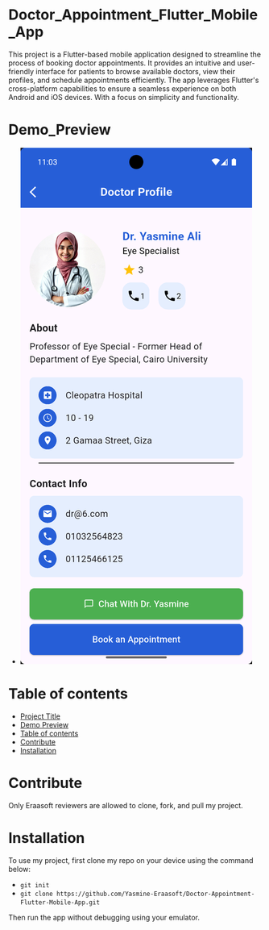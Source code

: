 # Doctor_Appointment_Flutter_Mobile_App

This project is a Flutter-based mobile application designed to streamline the process of booking doctor appointments. It provides an intuitive and user-friendly interface for patients to browse available doctors, view their profiles, and schedule appointments efficiently. The app leverages Flutter's cross-platform capabilities to ensure a seamless experience on both Android and iOS devices. With a focus on simplicity and functionality.

# Demo_Preview

- ![Screenshot_1755504196.png](assets/images/Screenshot_1755504196.png)

# Table of contents
- [Project Title](#doctor_appointment_flutter_mobile_app)
- [Demo Preview](#demo-preview)
- [Table of contents](#table-of-contents)
- [Contribute](#contribute)
- [Installation](#installation)

# Contribute
Only Eraasoft reviewers are allowed to clone, fork, and pull my project.

# Installation
To use my project, first clone my repo on your device using the command below:
- ```git init```
- ```git clone https://github.com/Yasmine-Eraasoft/Doctor-Appointment-Flutter-Mobile-App.git```

Then run the app without debugging using your emulator.